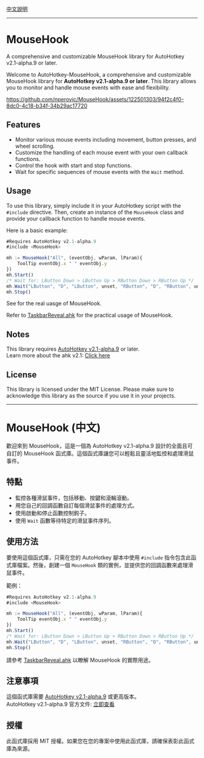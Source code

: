 [中文說明](#mousehook-%E4%B8%AD%E6%96%87)

---

# MouseHook
A comprehensive and customizable MouseHook library for AutoHotkey v2.1-alpha.9 or later. 

Welcome to AutoHotkey-MouseHook, a comprehensive and customizable MouseHook library for **AutoHotkey v2.1-alpha.9 or later**. This library allows you to monitor and handle mouse events with ease and flexibility.

https://github.com/nperovic/MouseHook/assets/122501303/94f2c4f0-8dc0-4c18-b34f-34b29ac17720

## Features

- Monitor various mouse events including movement, button presses, and wheel scrolling.
- Customize the handling of each mouse event with your own callback functions.
- Control the hook with start and stop functions.
- Wait for specific sequences of mouse events with the `Wait` method.

## Usage

To use this library, simply include it in your AutoHotkey script with the `#include` directive. Then, create an instance of the `MouseHook` class and provide your callback function to handle mouse events.

Here is a basic example:

```js
#Requires AutoHotkey v2.1-alpha.9
#include <MouseHook>

mh := MouseHook("All", (eventObj, wParam, lParam){
    ToolTip eventObj.x " " eventObj.y 
})
mh.Start()
/* Wait for: LButton Down > LButton Up > RButton Down > RButton Up */
mh.Wait("LButton", "D", "LButton", unset, "RButton", "D", "RButton", unset)
mh.Stop()
```

See  for the real uasge of MouseHook.

Refer to [TaskbarReveal.ahk](example/TaskbarReveal.ahk) for the practical usage of MouseHook.

## Notes

This library requires [AutoHotkey v2.1-alpha.9](https://www.autohotkey.com/download/2.1) or later.  
Learn more about the ahk v2.1: [Click here](https://github.com/AutoHotkey/AutoHotkeyDocs/tree/alpha)

## License

This library is licensed under the MIT License. Please make sure to acknowledge this library as the source if you use it in your projects.

---

# MouseHook (中文)

歡迎來到 MouseHook，這是一個為 AutoHotkey v2.1-alpha.9 設計的全面且可自訂的 MouseHook 函式庫。這個函式庫讓您可以輕鬆且靈活地監控和處理滑鼠事件。

## 特點

- 監控各種滑鼠事件，包括移動、按鍵和滾輪滾動。
- 用您自己的回調函數自訂每個滑鼠事件的處理方式。
- 使用啟動和停止函數控制鉤子。
- 使用 `Wait` 函數等待特定的滑鼠事件序列。

## 使用方法

要使用這個函式庫，只需在您的 AutoHotkey 腳本中使用 `#include` 指令包含此函式庫檔案。然後，創建一個 `MouseHook` 類的實例，並提供您的回調函數來處理滑鼠事件。

範例：
```js
#Requires AutoHotkey v2.1-alpha.9
#include <MouseHook>

mh := MouseHook("All", (eventObj, wParam, lParam){
    ToolTip eventObj.x " " eventObj.y 
})
mh.Start()
/* Wait for: LButton Down > LButton Up > RButton Down > RButton Up */
mh.Wait("LButton", "D", "LButton", unset, "RButton", "D", "RButton", unset)
mh.Stop()
```

請參考 [TaskbarReveal.ahk](example/TaskbarReveal.ahk) 以瞭解 MouseHook 的實際用途。

## 注意事項

這個函式庫需要 [AutoHotkey v2.1-alpha.9](https://www.autohotkey.com/download/2.1) 或更高版本。  
AutoHotkey v2.1-alpha.9 官方文件: [立即查看](https://github.com/AutoHotkey/AutoHotkeyDocs/tree/alpha)

## 授權

此函式庫採用 MIT 授權。如果您在您的專案中使用此函式庫，請確保表彰此函式庫為來源。
